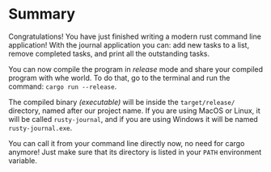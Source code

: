 # Summary

Congratulations! You have just finished writing a modern rust command line application! With the journal application you can: add new tasks to a list, remove completed tasks, and print all the outstanding tasks.

You can now compile the program in *release* mode and share your compiled program with whe world. To do that, go to the terminal and run the command: `cargo run --release`.

The compiled binary *(executable)* will be inside the `target/release/` directory, named after our project name. If you are using MacOS or Linux, it will be called `rusty-journal`, and if you are using Windows it will be named `rusty-journal.exe`.

You can call it from your command line directly now, no need for cargo anymore! Just make sure that its directory is listed in your `PATH` environment variable.
